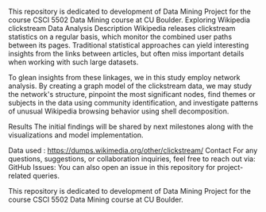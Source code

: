 This repository is dedicated to development of Data Mining Project for the course CSCI 5502 Data Mining course at CU Boulder.
Exploring Wikipedia clickstream Data Analysis
Description
Wikipedia releases clickstream statistics on a regular basis, which monitor the combined user paths between its pages. Traditional statistical approaches can yield interesting insights from the links between articles, but often miss important details when working with such large datasets.

To glean insights from these linkages, we in this study employ network analysis. By creating a graph model of the clickstream data, we may study the network's structure, pinpoint the most significant nodes, find themes or subjects in the data using community identification, and investigate patterns of unusual Wikipedia browsing behavior using shell decomposition.

Results
The initial findings will be shared by next milestones along with the visualizations and model implementation.

Data used : https://dumps.wikimedia.org/other/clickstream/
Contact
For any questions, suggestions, or collaboration inquiries, feel free to reach out via:
GitHub Issues: You can also open an issue in this repository for project-related queries.

This repository is dedicated to development of Data Mining Project for the course CSCI 5502 Data Mining course at CU Boulder.
